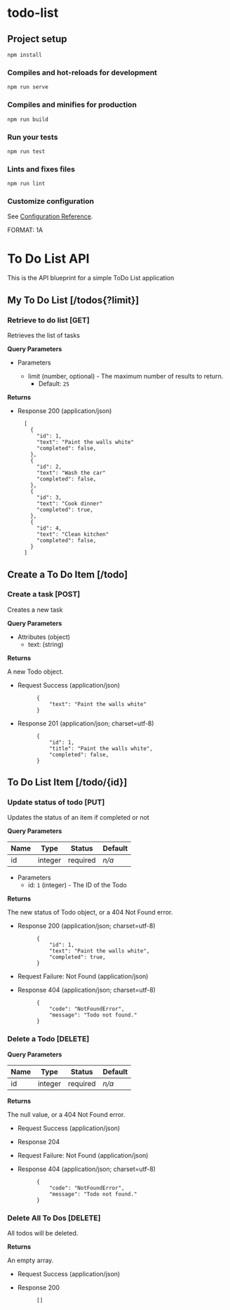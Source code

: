 # todo-list

## Project setup
```
npm install
```

### Compiles and hot-reloads for development
```
npm run serve
```

### Compiles and minifies for production
```
npm run build
```

### Run your tests
```
npm run test
```

### Lints and fixes files
```
npm run lint
```

### Customize configuration
See [Configuration Reference](https://cli.vuejs.org/config/).


FORMAT: 1A

# To Do List API
This is the API blueprint for a simple ToDo List application

## My To Do List [/todos{?limit}]

### Retrieve to do list [GET]
Retrieves the list of tasks

**Query Parameters**

+ Parameters

    + limit (number, optional) - The maximum number of results to return.
        + Default: `25`

**Returns**

+ Response 200 (application/json)

        [
          {
            "id": 1,
            "text": "Paint the walls white"
            "completed": false,
          },
          {
            "id": 2,
            "text": "Wash the car"
            "completed": false,
          },
          {
            "id": 3,
            "text": "Cook dinner"
            "completed": true,
          },
          {
            "id": 4,
            "text": "Clean kitchen"
            "completed": false,
          }
        ]

## Create a To Do Item [/todo]

### Create a task [POST]
Creates a new task

**Query Parameters**

+ Attributes (object)
    + text: (string)

**Returns**

A new Todo object.

+ Request Success (application/json)

            {
                "text": "Paint the walls white"
            }

+ Response 201 (application/json; charset=utf-8)

            {
                "id": 1,
                "title": "Paint the walls white",
                "completed": false,
            }

## To Do List Item [/todo/{id}]

### Update status of todo [PUT]
Updates the status of an item if completed or not

**Query Parameters**

Name | Type    | Status   | Default
---- | ------- | -------- | -------
id   | integer | required | *n/a*

+ Parameters
    + id: `1` (integer) - The ID of the Todo

**Returns**

The new status of Todo object, or a 404 Not Found error.

+ Response 200 (application/json; charset=utf-8)

            {
                "id": 1,
                "text": "Paint the walls white",
                "completed": true,
            }

+ Request Failure: Not Found (application/json)

+ Response 404 (application/json; charset=utf-8)

            {
                "code": "NotFoundError",
                "message": "Todo not found."
            }

### Delete a Todo [DELETE]

**Query Parameters**

Name | Type    | Status   | Default
---- | ------- | -------- | -------
id   | integer | required | *n/a*

**Returns**

The null value, or a 404 Not Found error.

+ Request Success (application/json)

+ Response 204

+ Request Failure: Not Found (application/json)

+ Response 404 (application/json; charset=utf-8)

            {
                "code": "NotFoundError",
                "message": "Todo not found."
            }

### Delete All To Dos [DELETE]

All todos will be deleted.

**Returns**

An empty array.

+ Request Success (application/json)

+ Response 200

            []
